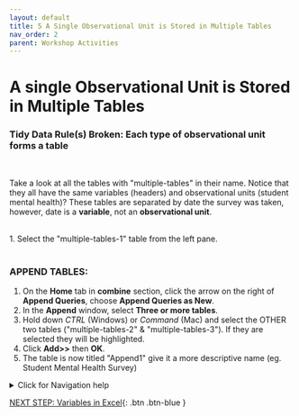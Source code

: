 ```yaml
---
layout: default
title: 5 A Single Observational Unit is Stored in Multiple Tables
nav_order: 2
parent: Workshop Activities
---
```


# A single Observational Unit is Stored in Multiple Tables
### Tidy Data Rule(s) Broken: Each type of observational unit forms a table

<br>

Take a look at all the tables with "multiple-tables" in their name. Notice that they all have the same variables (headers) and observational units (student mental health)? These tables are separated by date the survey was taken, however, date is a **variable**, not an **observational unit**.

<br>
1. Select the "multiple-tables-1" table from the left pane.
<br><br>

### APPEND TABLES:

1. On the **Home** tab in **combine** section, click the arrow on the right of **Append Queries**, choose **Append Queries as New**.
2. In the **Append** window, select **Three or more tables**.
3. Hold down *CTRL* (Windows) or *Command* (Mac) and select the OTHER two tables ("multiple-tables-2" & "multiple-tables-3"). If they are selected they will be highlighted.
4. Click **Add>>** then **OK**.
5. The table is now titled "Append1" give it a more descriptive name (eg. Student Mental Health Survey)

<details>
<summary>Click for Navigation help</summary>
<iframe src="images\multiple-tables-append.mp4" width="560" height="315" frameborder="0" allow="accelerometer; autoplay; clipboard-write; encrypted-media; gyroscope; picture-in-picture" allowfullscreen></iframe>
</details>

[NEXT STEP: Variables in Excel](6-variables-in-excel.md){: .btn .btn-blue }
